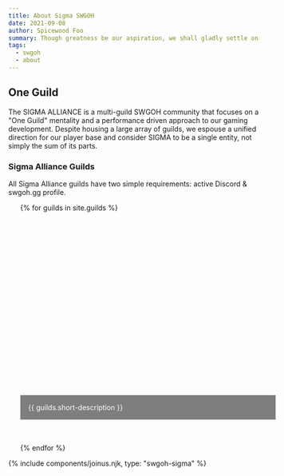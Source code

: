 ```yaml
---
title: About Sigma SWGOH
date: 2021-09-08
author: Spicewood Foo
summary: Though greatness be our aspiration, we shall gladly settle on conquest until our destiny is revealed.
tags:
  - swgoh
  - about
---
```


## One Guild

The SIGMA ALLIANCE is a multi-guild SWGOH community that focuses on a "One Guild" mentality and a performance driven approach to our gaming development.  Despite housing a large array of guilds, we espouse a unified direction for our player base and consider SIGMA to be a single entity, not simply the sum of its parts. 

### Sigma Alliance Guilds

All Sigma Alliance guilds have two simple requirements: active Discord & swgoh.gg profile.

<ul>
{% for guilds in site.guilds  %}
      <li style="list-style: none; position: relative; margin-top: 0; padding-top: 0; margin-bottom: 3rem;">
        <a href=" {{ guilds.url }} " style="background: url({{ guilds.guild-photo }}) no-repeat bottom center; 
  background-size: cover;
  display: block;
  width: 100%;
  height: 26rem;">
			<p style="position: absolute; bottom: 0;  margin-bottom: 0; padding: 1rem; background-color: rgba(0,0,0,.5); width: 100%; color: white;">{{ guilds.short-description }}</p>
		</a>
      </li>
{% endfor %}
</ul>


{% include components/joinus.njk, type: "swgoh-sigma" %}
